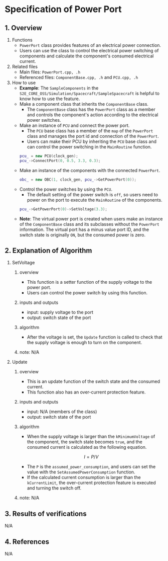 # Specification of Power Port

## 1.  Overview
1. Functions
   - `PowerPort` class provides features of an electrical power connection.
   - Users can use the class to control the electrical power switching of components and calculate the component's consumed electrical current.
2. Related files
   - Main files: `PowerPort.cpp, .h`
   - Referenced files: `ComponentBase.cpp, .h` and `PCU.cpp, .h`
3. How to use
   - **Example**: The `SampleComponents` in the `S2E_CORE_OSS/Simulation/Spacecraft/SampleSpacecraft` is helpful to know how to use the feature.
   - Make a component class that inherits the `ComponentBase` class.
     - The `ComponentBase` class has the `PowerPort` class as a member and controls the component's action according to the electrical power switches.
   - Make an instance of `PCU` and connect the power port.
     - The `PCU` base class has a member of the `map` of the `PowerPort` class and manages the port id and connection of the `PowerPort`.
     - Users can make their PCU by inheriting the `PCU` base class and can control the power switching in the `MainRoutine` function.
     ```cpp
     pcu_ = new PCU(clock_gen);
     pcu_->ConnectPort(0, 0.5, 3.3, 0.3);
     ```
   - Make an instance of the components with the connected `PowerPort`.
     ```cpp
     obc_ = new OBC(1, clock_gen, pcu_->GetPowerPort(0));
     ```
   - Control the power switches by using the `PCU`.
     - The default setting of the power switch is `off`, so users need to power on the port to execute the `MainRoutine` of the components.
     ```cpp
     pcu_->GetPowerPort(0)->SetVoltage(3.3);
     ```
   - **Note**: The virtual power port is created when users make an instance of the `ComponentBase` class and its subclasses without the `PowerPort` information. The virtual port has a minus value port ID, and the switch state is originally `ON`, but the consumed power is zero.

## 2. Explanation of Algorithm
1. SetVoltage
   1. overview
      - This function is a setter function of the supply voltage to the power port.
      - Users can control the power switch by using this function.

   2. inputs and outputs
      - input: supply voltage to the port
      - output: switch state of the port

   3. algorithm
      - After the voltage is set, the `Update` function is called to check that the supply voltage is enough to turn on the component.

   4. note: N/A

1. Update
   1. overview
      - This is an update function of the switch state and the consumed current.
      - This function also has an over-current protection feature.

   2. inputs and outputs
      - input: N/A (members of the class)
      - output: switch state of the port

   3. algorithm
      - When the supply voltage is larger than the `kMinimumVoltage` of the component, the switch state becomes `true`, and the consumed current is calculated as the following equation.
      ```math
      I = P/V
      ```
      - The `P` is the `assumed_power_consumption`, and users can set the value with the `SetAssumedPowerConsumption` function.
      - If the calculated current consumption is larger than the `kCurrentLimit`, the over-current protection feature is executed and turning the switch off.

   4. note: N/A

## 3. Results of verifications
N/A

## 4. References
N/A